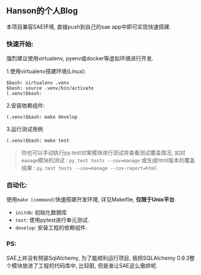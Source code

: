 ## Hanson的个人Blog

本项目兼容SAE环境, 直接push到自己的sae app中即可实现快速搭建.

### 快速开始:

强烈建议使用virtualenv, pyenv或docker等虚拟环境进行开发.

1.使用virtualenv搭建环境(Linux):

```shell
$bash: virtualenv .venv
$bash: source .venv/bin/activate
(.venv)$bash:
```

2.安装依赖组件:

```shell
(.venv)$bash: make develop
```

3.运行测试用例

```shell
(.venv)$bash: make test
```

> 你也可以手动执行py.test对某模块进行测试并查看测试覆盖情况, 如对`manage`模块的测试 :
> `py.test tests --cov=manage`
> 或生成html版本的覆盖结果 :
> `py.test tests --cov=manage --cov-report=html`

### 自动化:

使用`make [command]`快速搭建开发环境, 详见Makefile, **仅限于Unix平台**.

* `initdb`: 初始化数据库
* `test`: 使用pytest进行单元测试.
* `develop`: 安装工程的依赖组件.

### PS:
SAE上并没有预装SqlAlchemy, 为了能顺利运行项目, 我把SQLAlchemy 0.9.3整个模块放进了工程的代码库中, 比较脏, 但是谁让SAE这么傲娇呢.